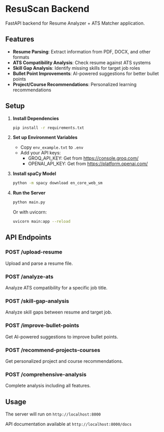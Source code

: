 # ResuScan Backend

FastAPI backend for Resume Analyzer + ATS Matcher application.

## Features

- **Resume Parsing**: Extract information from PDF, DOCX, and other formats
- **ATS Compatibility Analysis**: Check resume against ATS systems
- **Skill Gap Analysis**: Identify missing skills for target job roles
- **Bullet Point Improvements**: AI-powered suggestions for better bullet points
- **Project/Course Recommendations**: Personalized learning recommendations

## Setup

1. **Install Dependencies**
   ```bash
   pip install -r requirements.txt
   ```

2. **Set up Environment Variables**
   - Copy `env_example.txt` to `.env`
   - Add your API keys:
     - GROQ_API_KEY: Get from https://console.groq.com/
     - OPENAI_API_KEY: Get from https://platform.openai.com/

3. **Install spaCy Model**
   ```bash
   python -m spacy download en_core_web_sm
   ```

4. **Run the Server**
   ```bash
   python main.py
   ```
   Or with uvicorn:
   ```bash
   uvicorn main:app --reload
   ```

## API Endpoints

### POST /upload-resume
Upload and parse a resume file.

### POST /analyze-ats
Analyze ATS compatibility for a specific job title.

### POST /skill-gap-analysis
Analyze skill gaps between resume and target job.

### POST /improve-bullet-points
Get AI-powered suggestions to improve bullet points.

### POST /recommend-projects-courses
Get personalized project and course recommendations.

### POST /comprehensive-analysis
Complete analysis including all features.

## Usage

The server will run on `http://localhost:8000`

API documentation available at `http://localhost:8000/docs` 
